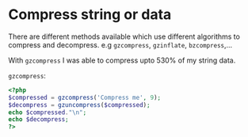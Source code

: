 # Compress string or data

There are different methods available which use different algorithms to compress and decompress. e.g `gzcompress`, `gzinflate`, `bzcompress`,...

With `gzcompress` I was able to compress upto 530% of my string data.

`gzcompress`:
```php
<?php
$compressed = gzcompress('Compress me', 9);
$decompress = gzuncompress($compressed);
echo $compressed."\n";
echo $decompress;
?>
```



